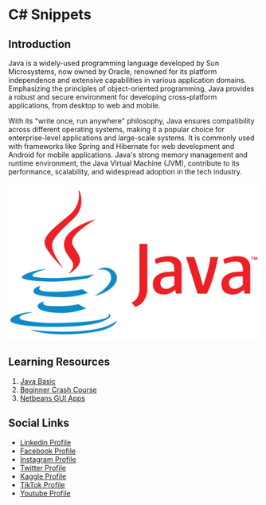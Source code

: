 # C# Snippets

## Introduction

Java is a widely-used programming language developed by Sun Microsystems, now owned by Oracle, renowned for its platform independence and extensive capabilities in various application domains. Emphasizing the principles of object-oriented programming, Java provides a robust and secure environment for developing cross-platform applications, from desktop to web and mobile.

With its "write once, run anywhere" philosophy, Java ensures compatibility across different operating systems, making it a popular choice for enterprise-level applications and large-scale systems. It is commonly used with frameworks like Spring and Hibernate for web development and Android for mobile applications. Java's strong memory management and runtime environment, the Java Virtual Machine (JVM), contribute to its performance, scalability, and widespread adoption in the tech industry.

![Banner Image](0-media/0-banner-image.png)

## Learning Resources

1. [Java Basic](1-java-basic/)
2. [Beginner Crash Course](2-beginner-crash-course/)
3. [Netbeans GUI Apps](3-netbeans-gui-apps/)


## Social Links

* [Linkedin Profile](https://www.linkedin.com/in/gunarakulangunaretnam)
* [Facebook Profile](https://www.facebook.com/gunarakulangunaretnam)
* [Instagram Profile](https://www.instagram.com/gunarakulangunaretnam)
* [Twitter Profile ](https://twitter.com/gunarakulangr)
* [Kaggle Profile](https://www.kaggle.com/gunarakulangr)
* [TikTok Profile](https://www.tiktok.com/@gunarakulangunaretnam)
* [Youtube Profile](https://www.youtube.com/channel/UCMWkED5sabgVZSCKjZuRJXA)



